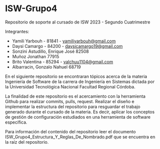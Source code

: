 # ISW-Grupo4
Repositorio de soporte al cursado de ISW 2023 - Segundo Cuatrimestre

Integrantes: 
+ Yamili Yarbouh - 81841 - yamiliyarbouh@gmail.com
+ Daysi Camargo - 84200 - daysicamargo19@gmail.com  
+ Sonzini Astudillo, Enrique José 82508
+ Muñoz Jonathan 77915 
+ Brito Valentina - 85294 - valchuu1104@gmail.com
+ Albarracin, Gonzalo Nahuel 68719

En el siguiente repositorio se encontraran tópicos acerca de la materia Ingeniería de Software de la carrera de Ingenierí­a en Sistemas dictada por la Universidad Tecnológica Nacional Facultad Regional Córdoba.

La finalidad de este repositorio es el acercamiento con la herramienta Github para realizar commits, pulls, request. Realizar el diseño e implementar la estructura del repositorio para resguardar el trabajo generado durante el cursado de la materia. Es decir, aplicar los conceptos de gestión de configuración estudiados en una herramienta de software específica. 

Para información del contenido del repositorio leer el documento ISW_Grupo4_Estructura_Y_Reglas_De_Nombrado.pdf que se encuentra en la raíz del repositorio.
